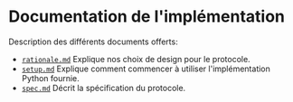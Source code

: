 # Documentation de l'implémentation

Description des différents documents offerts:

- [`rationale.md`](./rationale.md) Explique nos choix de design pour le protocole.
- [`setup.md`](./setup.md) Explique comment commencer à utiliser l'implémentation Python fournie.
- [`spec.md`](./spec.md) Décrit la spécification du protocole.